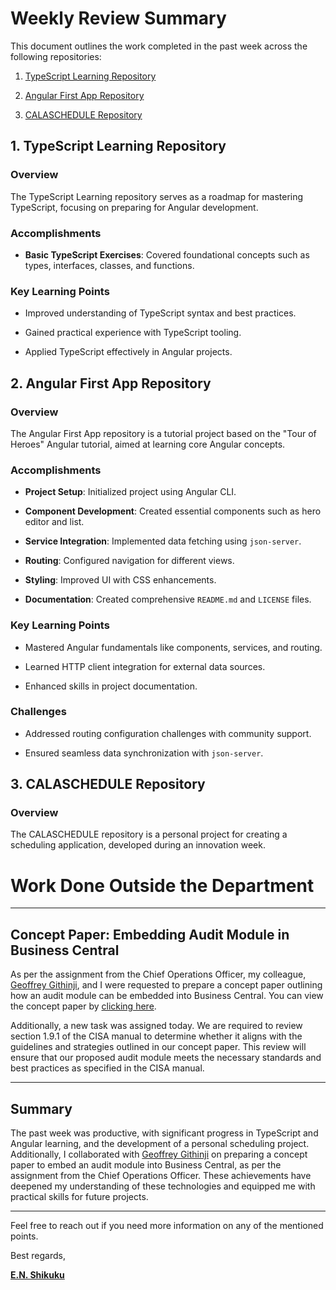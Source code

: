 # Weekly Review Summary

  

This document outlines the work completed in the past week across the following repositories:

  

1. [TypeScript Learning Repository](https://github.com/enshikuku/typescript-learning)

2. [Angular First App Repository](https://github.com/enshikuku/angular-first-app)

3. [CALASCHEDULE Repository](https://github.com/enshikuku/calaschedule)

  

## 1. TypeScript Learning Repository

  

### Overview

The TypeScript Learning repository serves as a roadmap for mastering TypeScript, focusing on preparing for Angular development.

  

### Accomplishments

- **Basic TypeScript Exercises**: Covered foundational concepts such as types, interfaces, classes, and functions.

  

### Key Learning Points

- Improved understanding of TypeScript syntax and best practices.

- Gained practical experience with TypeScript tooling.

- Applied TypeScript effectively in Angular projects.

  

## 2. Angular First App Repository

  

### Overview

The Angular First App repository is a tutorial project based on the "Tour of Heroes" Angular tutorial, aimed at learning core Angular concepts.

  

### Accomplishments

- **Project Setup**: Initialized project using Angular CLI.

- **Component Development**: Created essential components such as hero editor and list.

- **Service Integration**: Implemented data fetching using `json-server`.

- **Routing**: Configured navigation for different views.

- **Styling**: Improved UI with CSS enhancements.

- **Documentation**: Created comprehensive `README.md` and `LICENSE` files.

  

### Key Learning Points

- Mastered Angular fundamentals like components, services, and routing.

- Learned HTTP client integration for external data sources.

- Enhanced skills in project documentation.

  

### Challenges

- Addressed routing configuration challenges with community support.

- Ensured seamless data synchronization with `json-server`.

  

## 3. CALASCHEDULE Repository

  

### Overview

The CALASCHEDULE repository is a personal project for creating a scheduling application, developed during an innovation week.

  
  

# Work Done Outside the Department

---

## Concept Paper: Embedding Audit Module in Business Central

As per the assignment from the Chief Operations Officer, my colleague, [Geoffrey Githinji](mailto:geoffery.gathingiri@agilebiz.co.ke), and I were requested to prepare a concept paper outlining how an audit module can be embedded into Business Central. You can view the concept paper by [clicking here](https://drive.google.com/file/d/1CUiq7af9Oab3t10phFlyf3xjhRR3g00e/view?usp=sharing).

Additionally, a new task was assigned today. We are required to review section 1.9.1 of the CISA manual to determine whether it aligns with the guidelines and strategies outlined in our concept paper. This review will ensure that our proposed audit module meets the necessary standards and best practices as specified in the CISA manual.

  ---

## Summary

  
The past week was productive, with significant progress in TypeScript and Angular learning, and the development of a personal scheduling project. Additionally, I collaborated with [Geoffrey Githinji](mailto:geoffery.gathingiri@agilebiz.co.ke) on preparing a concept paper to embed an audit module into Business Central, as per the assignment from the Chief Operations Officer. These achievements have deepened my understanding of these technologies and equipped me with practical skills for future projects.

---

  

Feel free to reach out if you need more information on any of the mentioned points.

  

Best regards,

**[E.N. Shikuku](mailto:enshikuku@gmail.com)**